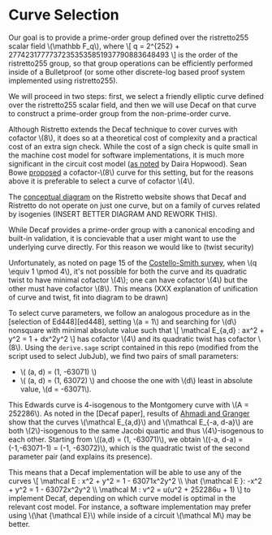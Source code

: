 # Curve Selection

Our goal is to provide a prime-order group defined over the
ristretto255 scalar field \\(\mathbb F_q\\), where 
\\[ 
q = 2^{252} + 27742317777372353535851937790883648493 
\\] 
is the order of the ristretto255 group, so that group operations can
be efficiently performed inside of a Bulletproof (or some other
discrete-log based proof system implemented using ristretto255).

We will proceed in two steps: first, we select a friendly elliptic
curve defined over the ristretto255 scalar field, and then we will use
Decaf on that curve to construct a prime-order group from the
non-prime-order curve.

Although Ristretto extends the Decaf technique to cover curves with
cofactor \\(8\\), it does so at a theoretical cost of complexity and a
practical cost of an extra sign check.  While the cost of a sign check
is quite small in the machine cost model for software implementations,
it is much more significant in the circuit cost model ([as
noted][daira_sign] by Daira Hopwood).  Sean Bowe [proposed][sean_curve] a
cofactor-\\(8\\) curve for this setting, but for the reasons above it
is preferable to select a curve of cofactor \\(4\\).

The [conceptual diagram][conceptual_diagram] on the Ristretto website
shows that Decaf and Ristretto do not operate on just one curve, but
on a family of curves related by isogenies (INSERT BETTER DIAGRAM AND
REWORK THIS).

While Decaf provides a prime-order group with a canonical encoding and
built-in validation, it is concievable that a user might want to use
the underlying curve directly.  For this reason we would like to
(twist security) 

Unfortunately, as noted on page 15 of the
[Costello-Smith survey][costello_smith], when \\(q \equiv 1 \pmod
4\\), it's not possible for both the curve and its quadratic twist to
have minimal cofactor \\(4\\); one can have cofactor \\(4\\) but the
other must have cofactor \\(8\\).  This means (XXX explanation of
unification of curve and twist, fit into diagram to be drawn)

To select curve parameters, we follow an analogous procedure as in the
[selection of Ed448][ed448], setting \\(a = 1\\) and searching for
\\(d\\) nonsquare with minimal absolute value such that
\\[
\mathcal E_{a,d} : ax^2 + y^2 = 1 + dx^2y^2
\\]
has cofactor \\(4\\) and its quadratic twist has cofactor \\(8\\).
Using the `derive.sage` script contained in this repo (modified from
the script used to select JubJub), we find two pairs of small parameters:
* \\( (a, d) = (1, -63071) \\)
* \\( (a, d) = (1, 63072) \\)
and choose the one with \\(d\\) least in absolute value, \\(d = -63071\\).

This Edwards curve is 4-isogenous to the Montgomery curve with \\(A = 252286\\). 
As noted in the [Decaf paper], results of [Ahmadi and
Granger][ahmadi_granger] show that the curves \\(\mathcal E_{a,d}\\)
and \\(\mathcal E_{-a, d-a}\\) are both \\(2\\)-isogenous to the same
Jacobi quartic and thus \\(4\\)-isogenous to each other.  Starting
from \\((a,d) = (1, -63071)\\), we obtain \\((-a, d-a) = (-1,-63071-1)
= (-1, -63072)\\), which is the quadratic twist of the second
parameter pair (and explains its presence).  

This means that a Decaf implementation will be able to use any of the curves
\\[
\mathcal E : x^2 + y^2 = 1 - 63071x^2y^2 \\\\
\hat {\mathcal E }: -x^2 + y^2 = 1 - 63072x^2y^2 \\\\
\mathcal M : v^2 = u(u^2 + 252286u + 1)
\\]
to implement Decaf, depending on which curve model is optimal in the relevant cost model.
For instance, a software implementation may prefer using \\(\hat
{\mathcal E}\\) while inside of a circuit \\(\mathcal M\\) may be
better.

[sean_curve]: https://twitter.com/ebfull/status/1087571257057406976
[daira_sign]: https://github.com/zcash/zcash/issues/3924#issuecomment-493775590
[conceptual_diagram]: https://ristretto.group/details/conceptual_diagram.html
[costello_smith]: https://arxiv.org/abs/1703.01863
[decaf_paper]: http://eprint.iacr.org/2015/673
[ahmadi_granger]: http://eprint.iacr.org/2011/135
